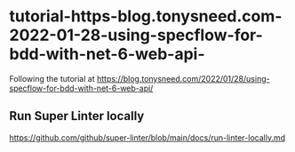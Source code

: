 # tutorial-https-blog.tonysneed.com-2022-01-28-using-specflow-for-bdd-with-net-6-web-api-
Following the tutorial at https://blog.tonysneed.com/2022/01/28/using-specflow-for-bdd-with-net-6-web-api/

## Run Super Linter locally

https://github.com/github/super-linter/blob/main/docs/run-linter-locally.md
